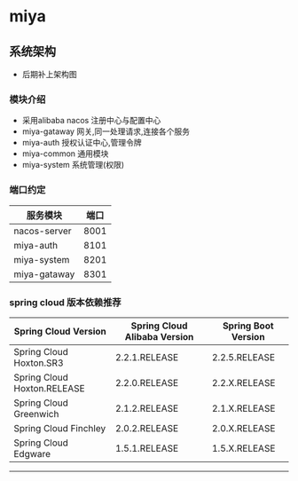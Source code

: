# miya

## 系统架构

- 后期补上架构图

### 模块介绍

- 采用alibaba nacos 注册中心与配置中心
- miya-gataway 网关,同一处理请求,连接各个服务
- miya-auth 授权认证中心,管理令牌
- miya-common 通用模块
- miya-system 系统管理(权限)

### 端口约定

| 服务模块     | 端口 |
| ------------ | ---- |
| nacos-server | 8001 |
| miya-auth    | 8101 |
| miya-system  | 8201 |
| miya-gataway | 8301 |



### spring cloud 版本依赖推荐

| Spring Cloud Version        | Spring Cloud Alibaba Version | Spring Boot Version |
| --------------------------- | ---------------------------- | ------------------- |
| Spring Cloud Hoxton.SR3     | 2.2.1.RELEASE                | 2.2.5.RELEASE       |
| Spring Cloud Hoxton.RELEASE | 2.2.0.RELEASE                | 2.2.X.RELEASE       |
| Spring Cloud Greenwich      | 2.1.2.RELEASE                | 2.1.X.RELEASE       |
| Spring Cloud Finchley       | 2.0.2.RELEASE                | 2.0.X.RELEASE       |
| Spring Cloud Edgware        | 1.5.1.RELEASE                | 1.5.X.RELEASE       |

---
